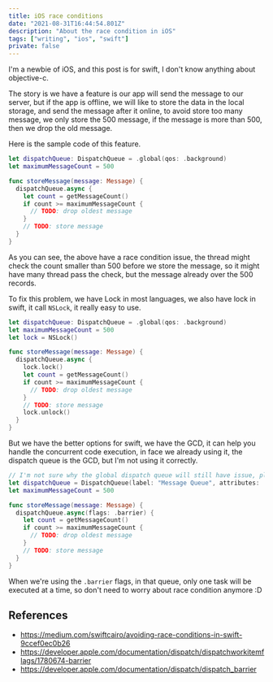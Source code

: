 ```yaml
---
title: iOS race conditions
date: "2021-08-31T16:44:54.801Z"
description: "About the race condition in iOS"
tags: ["writing", "ios", "swift"]
private: false
---
```


I'm a newbie of iOS, and this post is for swift, I don't know anything about objective-c.

The story is we have a feature is our app will send the message to our server, but if the app is offline, we will like to store the data in the local storage, and send the message after it online, to avoid store too many message, we only store the 500 message, if the message is more than 500, then we drop the old message.

Here is the sample code of this feature.

```swift
let dispatchQueue: DispatchQueue = .global(qos: .background)
let maximumMessageCount = 500

func storeMessage(message: Message) {
  dispatchQueue.async {
    let count = getMessageCount()
    if count >= maximumMessageCount {
      // TODO: drop oldest message
    }
    // TODO: store message
  }
}
```

As you can see, the above have a race condition issue, the thread might check the count smaller than 500 before we store the message, so it might have many thread pass the check, but the message already over the 500 records.

To fix this problem, we have Lock in most languages, we also have lock in swift, it call `NSLock`, it really easy to use.

```swift
let dispatchQueue: DispatchQueue = .global(qos: .background)
let maximumMessageCount = 500
let lock = NSLock()

func storeMessage(message: Message) {
  dispatchQueue.async {
    lock.lock()
    let count = getMessageCount()
    if count >= maximumMessageCount {
      // TODO: drop oldest message
    }
    // TODO: store message
    lock.unlock()
  }
}
```

But we have the better options for swift, we have the GCD, it can help you handle the concurrent code execution, in face we already using it, the dispatch queue is the GCD, but I'm not using it correctly.

```swift
// I'm not sure why the global dispatch queue will still have issue, please tell me if you know anything.
let dispatchQueue = DispatchQueue(label: "Message Queue", attributes: .concurrent)
let maximumMessageCount = 500

func storeMessage(message: Message) {
  dispatchQueue.async(flags: .barrier) {
    let count = getMessageCount()
    if count >= maximumMessageCount {
      // TODO: drop oldest message
    }
    // TODO: store message
  }
}
```

When we're using the `.barrier` flags, in that queue, only one task will be executed at a time, so don't need to worry about race condition anymore :D

## References

- https://medium.com/swiftcairo/avoiding-race-conditions-in-swift-9ccef0ec0b26
- https://developer.apple.com/documentation/dispatch/dispatchworkitemflags/1780674-barrier
- https://developer.apple.com/documentation/dispatch/dispatch_barrier
